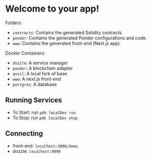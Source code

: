 # Welcome to your app!

Folders:

-   `contracts`: Contains the generated Solidity contracts.
-   `ponder`: Contains the generated Ponder configurations and code.
-   `www`: Contains the generated front-end (Next.js app).

Docker Containers:

-   `dozzle`: A service manager
-   `ponder`: A blockchain adapter
-   `anvil`: A local fork of base
-   `www`: A next.js front-end
-   `postgres`: A database

## Running Services

-   To Start: run `pdk localDev run`
-   To Stop: run `pdk localDev stop`

## Connecting

-   front-end: `localhost:3000/demo`
-   dozzle: `localhost:9999`
